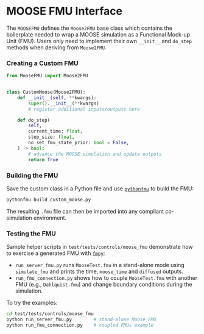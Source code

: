 # MOOSE FMU Interface

The `MOOSEFMU` defines the `Moose2FMU` base class which contains the boilerplate needed to wrap a MOOSE simulation as a Functional Mock-up Unit (FMU). Users only need to implement their own `__init__` and `do_step` methods when deriving from `Moose2FMU`.

### Creating a Custom FMU

```python
from MooseFMU import Moose2FMU


class CustomMoose(Moose2FMU):
    def __init__(self, **kwargs):
        super().__init__(**kwargs)
        # register additional inputs/outputs here

    def do_step(
        self,
        current_time: float,
        step_size: float,
        no_set_fmu_state_prior: bool = False,
    ) -> bool:
        # advance the MOOSE simulation and update outputs
        return True
```

### Building the FMU

Save the custom class in a Python file and use [`pythonfmu`](https://github.com/NTNU-IHB/PythonFMU) to build the FMU:

```bash
pythonfmu build custom_moose.py
```

The resulting `.fmu` file can then be imported into any compliant co-simulation environment.

### Testing the FMU

Sample helper scripts in `test/tests/controls/moose_fmu` demonstrate how to exercise a
generated FMU with [`fmpy`](https://github.com/CATIA-Systems/FMPy):

- `run_server_fmu.py` runs `MooseTest.fmu` in a stand-alone mode using `simulate_fmu` and
  prints the time, `moose_time` and `diffused` outputs.
- `run_fmu_connection.py` shows how to couple `MooseTest.fmu` with another FMU (e.g.,
  `Dahlquist.fmu`) and change boundary conditions during the simulation.

To try the examples:

```bash
cd test/tests/controls/moose_fmu
python run_server_fmu.py        # stand‑alone Moose FMU
python run_fmu_connection.py    # coupled FMUs example
```
